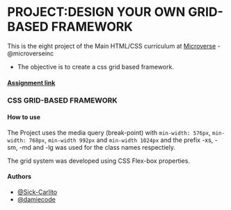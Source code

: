 # PROJECT:DESIGN YOUR OWN GRID-BASED FRAMEWORK

This is the eight project of the Main HTML/CSS curriculum at [Microverse](https://www.microverse.org/) - @microverseinc

* The objective is to create a css grid based framework.

#### [Assignment link]( https://www.theodinproject.com/courses/html5-and-css3/lessons/design-your-own-grid-based-framework)

### CSS GRID-BASED FRAMEWORK

#### How to use

The Project uses the media query (break-point) with `min-width: 576px`, `min-width: 768px`, `min-width 992px`  and `min-width 1024px` and the prefix -xs, -sm, -md and -lg was used for the class names respectiely.

The grid system was developed using CSS Flex-box properties.


#### Authors

* [@Sick-Carlito](https://github.com/Sick-Carlito)
* [@damiecode](https://github.com/damiecode)
